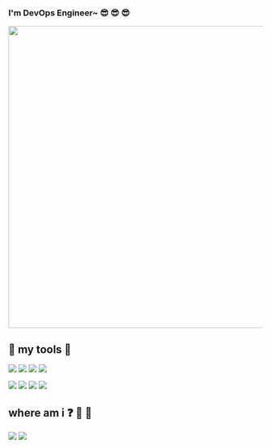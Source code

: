 ### I'm DevOps Engineer~ :sunglasses: :sunglasses: :sunglasses:
<img src="https://marvel-b1-cdn.bc0a.com/f00000000236551/dt-cdn.net/wp-content/uploads/2021/07/13429_ILL_DevOpsLoop.png" width="600" />
  
## :hammer: my tools :wrench:

<img src="https://img.shields.io/badge/Go-00ADD8?style=flat-square&logo=Go&logoColor=white"/></a>
<img src="https://img.shields.io/badge/Docker-2496ED?style=flat-square&logo=Docker&logoColor=white"/></a>
<img src="https://img.shields.io/badge/Kubernetes-326CE5?style=flat-square&logo=Kubernetes&logoColor=white"/></a>
<img src="https://img.shields.io/badge/Python-3766AB?style=flat-square&logo=Python&logoColor=white"/></a>

<img src="https://img.shields.io/badge/Amazon AWS-232F3E?style=flat-square&logo=Amazon AWS&logoColor=white"/></a>
<img src="https://img.shields.io/badge/Terraform-7B42BC?style=flat-square&logo=Terraform&logoColor=white"/></a>
<img src="https://img.shields.io/badge/Jenkins-D24939?style=flat-square&logo=Jenkins&logoColor=white"/></a>
<img src="https://img.shields.io/badge/Git-F05032?style=flat-square&logo=Git&logoColor=white"/></a>

## where am i  :question: :mag_right: :eyes: 
[<img src="https://img.shields.io/badge/LinkedIn-0A66C2?style=flat-square&logo=LinkedIn&logoColor=white" target="_blank"/></a>](https://www.linkedin.com/in/bluemoons/)
<a href="mailto:devbluemoons@gmail.com" >
<img src="https://img.shields.io/badge/Gmail-EA4335?style=flat-square&logo=Gmail&logoColor=white" target="_blank"/>
</a>
